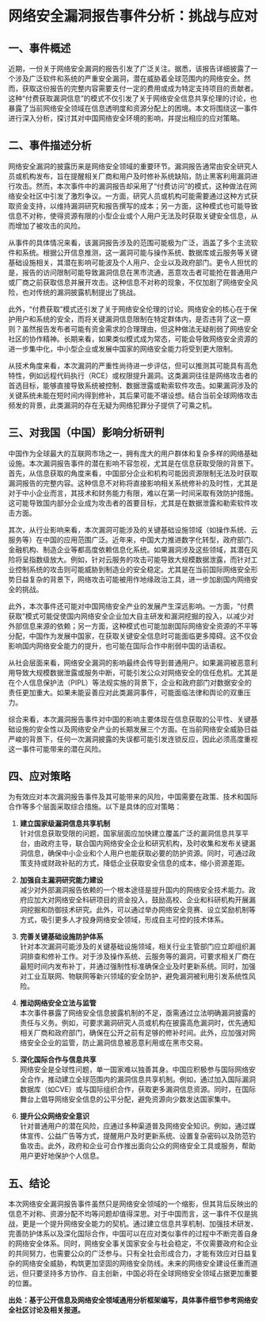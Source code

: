 # 网络安全漏洞报告事件分析：挑战与应对

## 一、事件概述

近期，一份关于网络安全漏洞的报告引发了广泛关注。据悉，该报告详细披露了一个涉及广泛软件和系统的严重安全漏洞，潜在威胁着全球范围内的网络安全。然而，获取这份报告的完整内容需要支付一定的费用或成为特定支持项目的贡献者。这种“付费获取漏洞信息”的模式不仅引发了关于网络安全信息共享伦理的讨论，也暴露了当前网络安全领域在信息透明度和资源分配上的困境。本文将围绕这一事件进行深入分析，探讨其对中国网络安全环境的影响，并提出相应的应对策略。

## 二、事件描述分析

网络安全漏洞的披露历来是网络安全领域的重要环节。漏洞报告通常由安全研究人员或机构发布，旨在提醒相关厂商和用户及时修补系统缺陷，防止黑客利用漏洞进行攻击。然而，本次事件中的漏洞报告却采用了“付费访问”的模式，这种做法在网络安全社区中引发了激烈争议。一方面，研究人员或机构可能需要通过这种方式获取资金支持，以维持漏洞研究和报告撰写的成本；另一方面，这种模式也可能导致信息不对称，使得资源有限的小型企业或个人用户无法及时获取关键安全信息，从而增加了被攻击的风险。

从事件的具体情况来看，该漏洞报告涉及的范围可能极为广泛，涵盖了多个主流软件和系统。根据公开信息推测，这一漏洞可能与操作系统、数据库或云服务等关键基础设施相关，其潜在影响可能波及个人用户、企业以及政府部门。更令人担忧的是，报告的访问限制可能导致漏洞信息在黑市流通，恶意攻击者可能抢在普通用户或厂商之前获取信息并展开攻击。这种信息不对称的现象，不仅加剧了网络安全风险，也对传统的漏洞披露机制提出了挑战。

此外，“付费获取”模式还引发了关于网络安全伦理的讨论。网络安全的核心在于保护用户和系统的安全，而将关键漏洞信息限制在特定群体内，是否违背了这一原则？虽然报告发布者可能有资金需求的合理理由，但这种做法无疑削弱了网络安全社区的协作精神。长期来看，如果类似模式成为常态，可能会导致网络安全资源的进一步集中化，中小型企业或发展中国家的网络安全能力将受到更大限制。

从技术角度来看，本次漏洞的严重性尚待进一步评估，但可以推测其可能具有高危特性，例如远程代码执行（RCE）或权限提升漏洞。这类漏洞往往是网络攻击者的首选目标，能够直接导致系统被控制、数据泄露或勒索软件攻击。如果漏洞涉及的关键系统未能在短时间内得到修补，其后果可能不堪设想。结合当前全球网络攻击频发的背景，此类漏洞的存在无疑为网络犯罪分子提供了可乘之机。

## 三、对我国（中国）影响分析研判

中国作为全球最大的互联网市场之一，拥有庞大的用户群体和复杂多样的网络基础设施。本次漏洞报告事件的潜在影响不容忽视，尤其是在信息获取受限的背景下。首先，从信息获取的角度来看，中国部分企业和机构可能因资源限制无法及时获取漏洞报告的完整内容。这种信息不对称将直接影响相关系统修补的及时性，尤其是对于中小企业而言，其技术和财务能力有限，难以在第一时间采取有效防护措施。这可能导致国内部分企业成为攻击者的首要目标，尤其是在数据泄露和勒索软件攻击方面。

其次，从行业影响来看，本次漏洞可能涉及的关键基础设施领域（如操作系统、云服务等）在中国的应用范围广泛。近年来，中国大力推进数字化转型，政府部门、金融机构、制造企业等都高度依赖信息化系统。如果漏洞涉及这些领域，其潜在风险将呈指数级放大。例如，针对云服务的攻击可能导致大规模数据泄露，而针对工业控制系统的攻击则可能威胁到制造业的安全稳定。尤其是在当前国际网络安全形势日益复杂的背景下，网络攻击可能被用作地缘政治工具，进一步加剧国内网络安全的挑战。

此外，本次事件还可能对中国网络安全产业的发展产生深远影响。一方面，“付费获取”模式可能促使国内网络安全企业加大自主研发和漏洞挖掘的投入，以减少对外部信息来源的依赖；另一方面，这种模式也可能加剧国际网络安全资源的不平等分配，中国作为发展中国家，在获取关键安全信息时可能面临更多障碍。这不仅会影响国内网络安全能力的提升，也可能在国际合作中削弱中国的话语权。

从社会层面来看，网络安全漏洞的影响最终会传导到普通用户。如果漏洞被恶意利用导致大规模数据泄露或服务中断，可能引发公众对网络安全的信任危机。尤其是在个人信息保护法（PIPL）等法规实施的背景下，企业和政府部门对数据安全的责任更加重大。如果未能妥善应对此类漏洞事件，可能面临法律和舆论的双重压力。

综合来看，本次漏洞报告事件对中国的影响主要体现在信息获取的公平性、关键基础设施的安全性以及网络安全产业的长期发展三个方面。在当前网络安全威胁日益严峻的背景下，任何一次漏洞披露的失误都可能引发连锁反应，因此必须高度重视这一事件可能带来的潜在风险。

## 四、应对策略

为有效应对本次漏洞报告事件及其可能带来的风险，中国需要在政策、技术和国际合作等多个层面采取综合措施。以下是具体的应对策略：

1. **建立国家级漏洞信息共享机制**  
   针对信息获取受限的问题，国家层面应加快建立覆盖广泛的漏洞信息共享平台，由政府主导，联合国内网络安全企业和研究机构，及时收集和发布关键漏洞信息，确保中小企业和个人用户也能获取必要的防护资源。同时，可通过政策支持或财政补贴的方式，降低企业获取安全信息的成本，缩小资源差距。

2. **加强自主漏洞研究能力建设**  
   减少对外部漏洞报告依赖的一个根本途径是提升国内的网络安全技术能力。政府应加大对网络安全科研项目的资金投入，鼓励高校、企业和科研机构开展漏洞挖掘和防御技术研究。此外，可以通过举办网络安全竞赛、设立奖励机制等方式，吸引更多人才投身网络安全领域，形成自主可控的技术体系。

3. **完善关键基础设施防护体系**  
   针对本次漏洞可能涉及的关键基础设施领域，相关行业主管部门应立即组织漏洞排查和修补工作。对于涉及操作系统、云服务等的漏洞，可要求相关厂商在最短时间内发布补丁，并通过强制性标准确保企业及时更新系统。同时，加强对工业互联网、物联网等新兴领域的安全防护，避免漏洞被利用引发系统性风险。

4. **推动网络安全立法与监管**  
   本次事件暴露了网络安全信息披露机制的不足，亟需通过立法明确漏洞披露的责任与义务。例如，可要求漏洞研究人员或机构在披露高危漏洞时，优先通知相关厂商和政府部门，确保在公开之前有足够的修补时间。此外，应加强对网络安全企业的监管，防止漏洞信息被恶意利用或在黑市交易。

5. **深化国际合作与信息共享**  
   网络安全是全球性问题，单一国家难以独善其身。中国应积极参与国际网络安全合作，推动建立全球范围内的漏洞信息共享机制。例如，通过加入国际漏洞数据库（如CVE）或与国际组织合作，获取更多漏洞信息资源。同时，在国际舞台上倡导网络安全信息的公平分配，避免资源向少数发达国家集中。

6. **提升公众网络安全意识**  
   针对普通用户的潜在风险，应通过多种渠道普及网络安全知识。例如，通过媒体宣传、公益广告等方式，提醒用户及时更新系统、设置复杂密码以及防范钓鱼攻击。此外，政府和企业可合作推出面向公众的网络安全工具或服务，帮助用户更好地保护个人信息。

## 五、结论

本次网络安全漏洞报告事件虽然只是网络安全领域的一个缩影，但其背后反映出的信息不对称、资源分配不均等问题却值得深思。对于中国而言，这一事件不仅是挑战，更是一个提升网络安全能力的契机。通过建立信息共享机制、加强技术研发、完善防护体系以及深化国际合作，中国可以在应对类似事件的过程中不断完善自身的网络安全体系。同时，网络安全事关国家安全与社会稳定，不仅需要政府和企业的共同努力，也需要公众的广泛参与。只有全社会形成合力，才能有效应对日益复杂的网络安全威胁，构筑更加坚固的网络安全防线。未来的网络安全建设任重而道远，但只要坚持多方协作、自主创新，中国必将在全球网络安全领域占据更加重要的位置。

**出处：基于公开信息及网络安全领域通用分析框架编写，具体事件细节参考网络安全社区讨论及相关报道。**